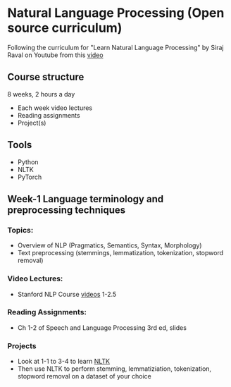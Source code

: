 # Natural Language Processing (Open source curriculum)

Following the curriculum for "Learn Natural Language Processing" by Siraj Raval on Youtube from this [video](https://www.youtube.com/watch?v=GazFsfcijXQ&feature=youtu.be)

## Course structure
8 weeks, 2 hours a day
- Each week video lectures
- Reading assignments
- Project(s)

## Tools
- Python
- NLTK
- PyTorch

## Week-1 Language terminology and preprocessing techniques

### Topics:

- Overview of NLP (Pragmatics, Semantics, Syntax, Morphology)
- Text preprocessing (stemmings, lemmatization, tokenization, stopword removal)

### Video Lectures:
- Stanford NLP Course [videos](https://web.stanford.edu/~jurafsky/slp3/) 1-2.5

### Reading Assignments:
- Ch 1-2 of Speech and Language Processing 3rd ed, slides

### Projects
- Look at 1-1 to 3-4 to learn [NLTK](https://github.com/hb20007/hands-on-nltk-tutorial)
- Then use NLTK to perform stemming, lemmatiziation, tokenization, stopword removal on a dataset of your choice

